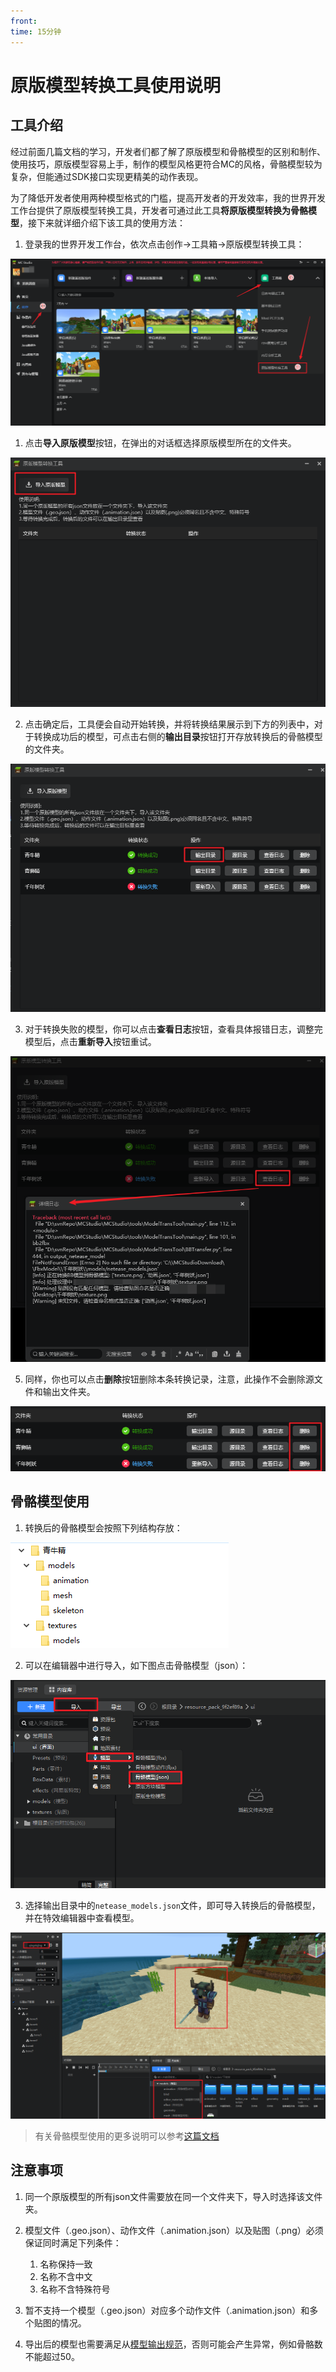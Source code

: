 ```yaml
---
front: 
time: 15分钟
---
```


# 原版模型转换工具使用说明
## 工具介绍
经过前面几篇文档的学习，开发者们都了解了原版模型和骨骼模型的区别和制作、使用技巧，原版模型容易上手，制作的模型风格更符合MC的风格，骨骼模型较为复杂，但能通过SDK接口实现更精美的动作表现。

为了降低开发者使用两种模型格式的门槛，提高开发者的开发效率，我的世界开发工作台提供了原版模型转换工具，开发者可通过此工具**将原版模型转换为骨骼模型**，接下来就详细介绍下该工具的使用方法：
1. 登录我的世界开发工作台，依次点击创作→工具箱→原版模型转换工具：

![启动器截图](./images/bb2fbx1.png)

1. 点击**导入原版模型**按钮，在弹出的对话框选择原版模型所在的文件夹。

![启动器截图](./images/bb2fbx2.png)

2. 点击确定后，工具便会自动开始转换，并将转换结果展示到下方的列表中，对于转换成功后的模型，可点击右侧的**输出目录**按钮打开存放转换后的骨骼模型的文件夹。

![启动器截图](./images/bb2fbx3.png)

3. 对于转换失败的模型，你可以点击**查看日志**按钮，查看具体报错日志，调整完模型后，点击**重新导入**按钮重试。

![启动器截图](./images/bb2fbx4.png)

5. 同样，你也可以点击**删除**按钮删除本条转换记录，注意，此操作不会删除源文件和输出文件夹。

![启动器截图](./images/bb2fbx5.png)

## 骨骼模型使用
1. 转换后的骨骼模型会按照下列结构存放：

![启动器截图](./images/bb2fbx6.png)

2. 可以在编辑器中进行导入，如下图点击骨骼模型（json）：

![启动器截图](./images/bb2fbx7.png)

3. 选择输出目录中的`netease_models.json`文件，即可导入转换后的骨骼模型，并在特效编辑器中查看模型。

![启动器截图](./images/bb2fbx8.png)

> 有关骨骼模型使用的更多说明可以参考[这篇文档](./04-骨骼模型的使用.md)

## 注意事项
1. 同一个原版模型的所有json文件需要放在同一个文件夹下，导入时选择该文件夹。
2. 模型文件（.geo.json）、动作文件（.animation.json）以及贴图（.png）必须保证同时满足下列条件：
   1. 名称保持一致
   2. 名称不含中文
   3. 名称不含特殊符号
3. 暂不支持一个模型（.geo.json）对应多个动作文件（.animation.json）和多个贴图的情况。

5.  导出后的模型也需要满足从[模型输出规范](./10-模型输出规范.md)，否则可能会产生异常，例如骨骼数不能超过50。
